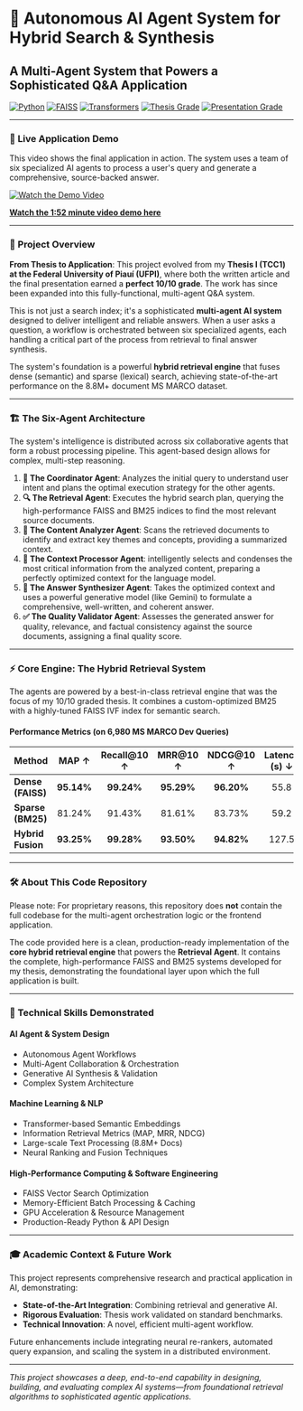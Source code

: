 # 🤖 Autonomous AI Agent System for Hybrid Search & Synthesis

## A Multi-Agent System that Powers a Sophisticated Q&A Application

[![Python](https://img.shields.io/badge/Python-3.8%2B-blue)](https://www.python.org/)
[![FAISS](https://img.shields.io/badge/FAISS-IVF--Optimized-green)](https://github.com/facebookresearch/faiss)
[![Transformers](https://img.shields.io/badge/🤗-Transformers-yellow)](https://huggingface.co/transformers/)
[![Thesis Grade](https://img.shields.io/badge/University%20Thesis-10%2F10-gold)](#)
[![Presentation Grade](https://img.shields.io/badge/Thesis%20Presentation-10%2F10-brightgreen)](#)

---

### 🚀 Live Application Demo

This video shows the final application in action. The system uses a team of six specialized AI agents to process a user's query and generate a comprehensive, source-backed answer.

[![Watch the Demo Video](URL_OF_YOUR_THUMBNAIL_IMAGE.jpg)](URL_OF_YOUR_VIDEO)

**[Watch the 1:52 minute video demo here](URL_OF_YOUR_VIDEO)**

---

### 🎯 Project Overview

**From Thesis to Application**: This project evolved from my **Thesis I (TCC1) at the Federal University of Piauí (UFPI)**, where both the written article and the final presentation earned a **perfect 10/10 grade**. The work has since been expanded into this fully-functional, multi-agent Q&A system.

This is not just a search index; it's a sophisticated **multi-agent AI system** designed to deliver intelligent and reliable answers. When a user asks a question, a workflow is orchestrated between six specialized agents, each handling a critical part of the process from retrieval to final answer synthesis.

The system's foundation is a powerful **hybrid retrieval engine** that fuses dense (semantic) and sparse (lexical) search, achieving state-of-the-art performance on the 8.8M+ document MS MARCO dataset.

---

### 🏗️ The Six-Agent Architecture

The system's intelligence is distributed across six collaborative agents that form a robust processing pipeline. This agent-based design allows for complex, multi-step reasoning.



1.  **🎯 The Coordinator Agent**: Analyzes the initial query to understand user intent and plans the optimal execution strategy for the other agents.
2.  **🔍 The Retrieval Agent**: Executes the hybrid search plan, querying the high-performance FAISS and BM25 indices to find the most relevant source documents.
3.  **🔬 The Content Analyzer Agent**: Scans the retrieved documents to identify and extract key themes and concepts, providing a summarized context.
4.  **🔧 The Context Processor Agent**: intelligently selects and condenses the most critical information from the analyzed content, preparing a perfectly optimized context for the language model.
5.  **🧠 The Answer Synthesizer Agent**: Takes the optimized context and uses a powerful generative model (like Gemini) to formulate a comprehensive, well-written, and coherent answer.
6.  **✅ The Quality Validator Agent**: Assesses the generated answer for quality, relevance, and factual consistency against the source documents, assigning a final quality score.

---

### ⚡ Core Engine: The Hybrid Retrieval System

The agents are powered by a best-in-class retrieval engine that was the focus of my 10/10 graded thesis. It combines a custom-optimized BM25 with a highly-tuned FAISS IVF index for semantic search.

#### Performance Metrics (on 6,980 MS MARCO Dev Queries)

| Method          | MAP ↑      | Recall@10 ↑ | MRR@10 ↑   | NDCG@10 ↑  | Latency (s) ↓ |
| :-------------- | :--------: | :---------: | :--------: | :--------: | :-----------: |
| **Dense (FAISS)** | **95.14%** | **99.24%** | **95.29%** | **96.20%** | 55.8          |
| **Sparse (BM25)** | 81.24%   | 91.43%    | 81.61%   | 83.73%   | 59.2          |
| **Hybrid Fusion** | **93.25%** | **99.28%** | **93.50%** | **94.82%** | 127.5         |

---

### 🛠️ About This Code Repository

Please note: For proprietary reasons, this repository does **not** contain the full codebase for the multi-agent orchestration logic or the frontend application.

The code provided here is a clean, production-ready implementation of the **core hybrid retrieval engine** that powers the **Retrieval Agent**. It contains the complete, high-performance FAISS and BM25 systems developed for my thesis, demonstrating the foundational layer upon which the full application is built.

---

### 🚀 Technical Skills Demonstrated

#### AI Agent & System Design
- Autonomous Agent Workflows
- Multi-Agent Collaboration & Orchestration
- Generative AI Synthesis & Validation
- Complex System Architecture

#### Machine Learning & NLP
- Transformer-based Semantic Embeddings
- Information Retrieval Metrics (MAP, MRR, NDCG)
- Large-scale Text Processing (8.8M+ Docs)
- Neural Ranking and Fusion Techniques

#### High-Performance Computing & Software Engineering
- FAISS Vector Search Optimization
- Memory-Efficient Batch Processing & Caching
- GPU Acceleration & Resource Management
- Production-Ready Python & API Design

---

### 🎓 Academic Context & Future Work

This project represents comprehensive research and practical application in AI, demonstrating:
- **State-of-the-Art Integration**: Combining retrieval and generative AI.
- **Rigorous Evaluation**: Thesis work validated on standard benchmarks.
- **Technical Innovation**: A novel, efficient multi-agent workflow.

Future enhancements include integrating neural re-rankers, automated query expansion, and scaling the system in a distributed environment.

---

*This project showcases a deep, end-to-end capability in designing, building, and evaluating complex AI systems—from foundational retrieval algorithms to sophisticated agentic applications.*
